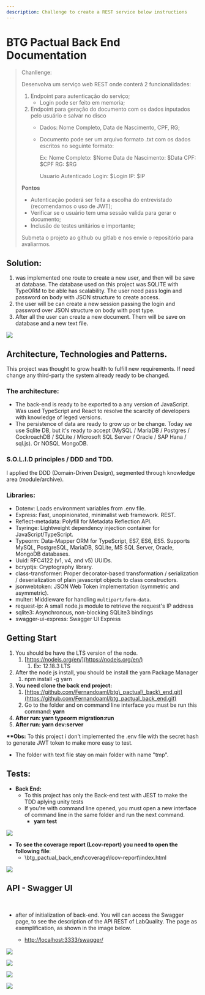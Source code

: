 ```yaml
---
description: Challenge to create a REST service below instructions
---
```


# BTG Pactual Back End Documentation

> Chanllenge:
>
> Desenvolva um serviço web REST onde conterá 2 funcionalidades:
>
> 1. Endpoint para autenticação do serviço;
>    * Login pode ser feito em memoria;
> 2. Endpoint para geração do documento com os dados inputados pelo usuário e salvar no disco
>    * Dados: Nome Completo, Data de Nascimento, CPF, RG;
>    * Documento pode ser um arquivo formato .txt com os dados escritos no seguinte formato:
>
>      Ex: Nome Completo: $Nome Data de Nascimento: $Data CPF: $CPF RG: $RG
>
>      Usuario Autenticado Login: $Login IP: $IP
>
>  **Pontos**
>
> * Autenticação poderá ser feita a escolha do entrevistado \(recomendamos o uso de JWT\);
> * Verificar se o usuário tem uma sessão valida para gerar o documento;
> * Inclusão de testes unitários e importante;
>
> Submeta o projeto ao github ou gitlab e nos envie o repositório para avaliarmos.

## Solution:

1. was implemented one route to create a new user, and then will be save at database. The database used on this project was SQLITE with TypeORM to be able has scalability. The user need pass login and password on body with JSON structure to create access.
2. the user will be can create a new session passing the login and password over JSON structure on body with post type.
3.   After all the user can create a new document. Them will be save on database and a new text file.

![](.gitbook/assets/image.png)

## Architecture, Technologies and Patterns.

This project was thought to grow health to fulfill new requirements. If need change any third-party the system already ready to be changed.

### The architecture:

* The back-end is ready to be exported to a any version of JavaScript. Was used TypeScript and React to resolve the scarcity of developers with knowledge of leged versions.
* The persistence of data are ready to grow up or be change. Today we use Sqlite DB, but it's ready to accept \(MySQL / MariaDB / Postgres / CockroachDB / SQLite / Microsoft SQL Server / Oracle / SAP Hana / sql.js\). Or NOSQL MongoDB.

### S.O.L.I.D principles / DDD and TDD.

I applied the DDD \(Domain-Driven Design\), segmented through knowledge area \(module/archive\).

### Libraries:

* Dotenv: Loads environment variables from .env file.
* Express: Fast, unopinionated, minimalist web framework. REST.
* Reflect-metadata: Polyfill for Metadata Reflection API.
* Tsyringe: Lightweight dependency injection container for JavaScript/TypeScript.
* Typeorm: Data-Mapper ORM for TypeScript, ES7, ES6, ES5. Supports MySQL, PostgreSQL, MariaDB, SQLite, MS SQL Server, Oracle, MongoDB databases.
* Uuid: RFC4122 \(v1, v4, and v5\) UUIDs.
* bcryptjs: Cryptography library.
* class-transformer: Proper decorator-based transformation / serialization / deserialization of plain javascript objects to class constructors.
* jsonwebtoken: JSON Web Token implementation \(symmetric and asymmetric\).
* multer: Middleware for handling `multipart/form-data`.
* request-ip: A small node.js module to retrieve the request's IP address
* sqlite3: Asynchronous, non-blocking SQLite3 bindings
* swagger-ui-express: Swagger UI Express

## Getting Start

1. You should be have the LTS version of the node.
   1. [https://nodejs.org/en/](https://nodejs.org/en/)
      1. Ex: 12.18.3 LTS
2. After the node js install, you should be install the yarn Package Manager
   1. npm install -g yarn
3. **You need clone the back end project:**
   1. [https://github.com/Fernandoaml/btg\_pactual\_back\_end.git](https://github.com/Fernandoaml/btg_pactual_back_end.git)
   2. Go to the folder and on command line interface you must be run this command: **yarn**
4. **After run: yarn typeorm migration:run** 
5. **After run: yarn dev:server**

**\*\*Obs:** To this project i don't implemented the .env file with the secret hash to generate JWT token to make more easy to test.

* The folder with text file stay on main folder with name "tmp".

## **Tests:**

* **Back End:**
  * To this project has only the Back-end test with JEST to make the TDD aplying unity tests
  * If you're with command line opened, you must open a new interface of command line in the same folder and run the next command.
    * **yarn test**

![](.gitbook/assets/jest_test.png)

* **To see the coverage report \(Lcov-report\) you need to open the following file**:
  * \btg\_pactual\_back\_end\coverage\lcov-report\index.html

![](.gitbook/assets/lcov.png)

##  API - Swagger UI <a id="api-swagger-ui"></a>

‌

* after of initialization of back-end. You will can access the Swagger page, to see the description of the API REST of LabQuality. The page as exemplification, as shown in the image below.

  * ​[http://localhost:3333/swagger/](http://localhost:3333/swagger/)

![](.gitbook/assets/swagger1.png)

![](.gitbook/assets/swagger2.png)

![](.gitbook/assets/swagger3.png)

![](.gitbook/assets/swagger3_1.png)

